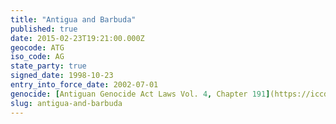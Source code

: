 ```yaml
---
title: "Antigua and Barbuda"
published: true
date: 2015-02-23T19:21:00.000Z
geocode: ATG
iso_code: AG
state_party: true
signed_date: 1998-10-23
entry_into_force_date: 2002-07-01
genocide: [Antiguan Genocide Act Laws Vol. 4, Chapter 191](https://iccdb.hrlc.net/data/doc/512/)
slug: antigua-and-barbuda
---
```


